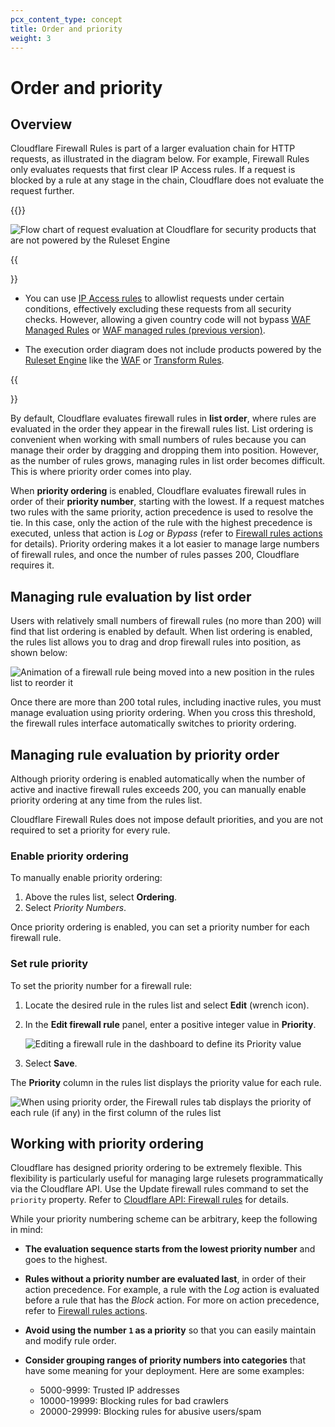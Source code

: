```yaml
---
pcx_content_type: concept
title: Order and priority
weight: 3
---
```


# Order and priority

## Overview

Cloudflare Firewall Rules is part of a larger evaluation chain for HTTP requests, as illustrated in the diagram below. For example, Firewall Rules only evaluates requests that first clear IP Access rules. If a request is blocked by a rule at any stage in the chain, Cloudflare does not evaluate the request further.

{{<render file="_deprecation-notice.md">}}

![Flow chart of request evaluation at Cloudflare for security products that are not powered by the Ruleset Engine](/firewall/static/firewall-rules-order-and-priority-1.png)

{{<Aside type="warning" header="Important">}}

- You can use [IP Access rules](/waf/tools/ip-access-rules/) to allowlist requests under certain conditions, effectively excluding these requests from all security checks. However, allowing a given country code will not bypass [WAF Managed Rules](/waf/managed-rules/) or [WAF managed rules (previous version)](https://support.cloudflare.com/hc/articles/200172016).

- The execution order diagram does not include products powered by the [Ruleset Engine](/ruleset-engine/) like the [WAF](/waf/) or [Transform Rules](/rules/transform/).

{{</Aside>}}

By default, Cloudflare evaluates firewall rules in **list order**, where rules are evaluated in the order they appear in the firewall rules list. List ordering is convenient when working with small numbers of rules because you can manage their order by dragging and dropping them into position. However, as the number of rules grows, managing rules in list order becomes difficult. This is where priority order comes into play.

When **priority ordering** is enabled, Cloudflare evaluates firewall rules in order of their **priority number**, starting with the lowest. If a request matches two rules with the same priority, action precedence is used to resolve the tie. In this case, only the action of the rule with the highest precedence is executed, unless that action is _Log_ or _Bypass_ (refer to [Firewall rules actions](/firewall/cf-firewall-rules/actions/#supported-actions) for details). Priority ordering makes it a lot easier to manage large numbers of firewall rules, and once the number of rules passes 200, Cloudflare requires it.

## Managing rule evaluation by list order

Users with relatively small numbers of firewall rules (no more than 200) will find that list ordering is enabled by default. When list ordering is enabled, the rules list allows you to drag and drop firewall rules into position, as shown below:

![Animation of a firewall rule being moved into a new position in the rules list to reorder it](/firewall/static/firewall-rules-order-and-priority-2.gif)

Once there are more than 200 total rules, including inactive rules, you must manage evaluation using priority ordering. When you cross this threshold, the firewall rules interface automatically switches to priority ordering.

## Managing rule evaluation by priority order

Although priority ordering is enabled automatically when the number of active and inactive firewall rules exceeds 200, you can manually enable priority ordering at any time from the rules list.

Cloudflare Firewall Rules does not impose default priorities, and you are not required to set a priority for every rule.

### Enable priority ordering

To manually enable priority ordering:

1. Above the rules list, select **Ordering**.
2. Select _Priority Numbers_.

Once priority ordering is enabled, you can set a priority number for each firewall rule.

### Set rule priority

To set the priority number for a firewall rule:

1. Locate the desired rule in the rules list and select **Edit** (wrench icon).

2. In the **Edit firewall rule** panel, enter a positive integer value in **Priority**.

    ![Editing a firewall rule in the dashboard to define its Priority value](/firewall/static/firewall-rules-order-and-priority-4.png)

3. Select **Save**.

The **Priority** column in the rules list displays the priority value for each rule.

![When using priority order, the Firewall rules tab displays the priority of each rule (if any) in the first column of the rules list](/firewall/static/firewall-rules-order-and-priority-5.png)

## Working with priority ordering

Cloudflare has designed priority ordering to be extremely flexible. This flexibility is particularly useful for managing large rulesets programmatically via the Cloudflare API. Use the Update firewall rules command to set the `priority` property. Refer to [Cloudflare API: Firewall rules](https://developers.cloudflare.com/api/operations/firewall-rules-list-firewall-rules) for details.

While your priority numbering scheme can be arbitrary, keep the following in mind:

- **The evaluation sequence starts from the lowest priority number** and goes to the highest.
- **Rules without a priority number are evaluated last**, in order of their action precedence. For example, a rule with the _Log_ action is evaluated before a rule that has the _Block_ action. For more on action precedence, refer to [Firewall rules actions](/firewall/cf-firewall-rules/actions/).
- **Avoid using the number `1` as a priority** so that you can easily maintain and modify rule order.
- **Consider grouping ranges of priority numbers into categories** that have some meaning for your deployment. Here are some examples:

    - 5000-9999: Trusted IP addresses
    - 10000-19999: Blocking rules for bad crawlers
    - 20000-29999: Blocking rules for abusive users/spam
